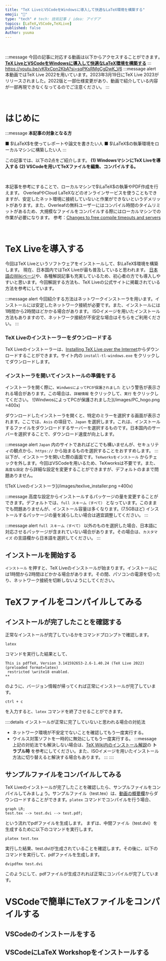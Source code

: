```yaml
---
title: "TeX LiveとVSCodeをWindowsに導入して快適なLaTeX環境を構築する"
emoji: "🙌"
type: "tech" # tech: 技術記事 / idea: アイデア
topics: [LaTeX,VSCode,TeXLive]
published: false
Author: yuuma
---
```


&nbsp;

:::message
今回の記事に対応する動画は以下からアクセスすることができます｡
__[TeX LiveとVSCodeをWindowsに導入して快適なLaTeX環境を構築する](https://togotv.dbcls.jp/20230301.html)__
:::
https://youtu.be/vKRxCpn2KbA?si=sqPKsRMgCgDwK_V6
:::message alert
本動画ではTeX Live 2022を用いています。2023年3月19日にTeX Live 2023がリリースされました。2022版と一部仕様変更があり、動画で紹介している内容が一部再現できなくなってるのでご注意ください。
:::


&nbsp;

# はじめに

:::message
__本記事の対象となる方__

■ $\LaTeX$を使ってレポートや論文を書きたい人
■ $\LaTeX$の執筆環境をローカルマシンに構築したい人
:::

この記事では、以下の2点をご紹介します。
__(1) WindowsマシンにTeX Liveを導入する__
__(2) VSCodeを用いてTeXファイルを編集、コンパイルする。__

&nbsp;

本記事を参考にすることで、ローカルマシンで$\LaTeX$の執筆やPDF作成を行えます。
OverleafやCloud LaTeXなどのオンラインサービスを使うこともできますが、安定したネット環境に接続していないと作業ができないというデメリットがあります。また、Overleafの無料ユーザーにはコンパイル時間のタイムリミットがあるため、大規模なファイルをコンパイルする際にはローカルマシンでの作業が必要になります。
参考：[Changes to free compile timeouts and servers](https://ja.overleaf.com/blog/changes-to-free-compile-timeouts-and-servers)

&nbsp;

# TeX Liveを導入する
今回はTeX Liveというソフトウェアをインストールして、$\LaTeX$環境を構築します。
現在、日本国内ではTeX Liveが最も普及していると思われます。
[日本語のWikiページ](https://texwiki.texjp.org/?TeX%20Live)や、各種解説記事も充実しているため、初心者の方でも導入しやすいと思います。今回解説する方法も、TeX Liveの公式サイトに掲載されている方法を参考にしています。

:::message alert
今回紹介する方法はネットワークインストーラを用います。インストールには安定したネットワーク接続が必要です。また、インストールには1時間から2時間ほどかかる場合があります。
ISOイメージを用いたインストール方法もありますので、ネットワーク接続が不安定な場合はそちらをご利用ください。
:::

### TeX Liveのインストーラーをダウンロードする
TeX Liveのインストーラーは、[Installing TeX Live over the Internet](https://www.tug.org/texlive/acquire-netinstall.html)からダウンロードすることができます。サイト内の `install-tl-windows.exe` をクリックしてダウンロードします。

### インストーラを開いてインストールの準備をする
インストーラを開く際に、`WindwosによってPCが保護されました` という警告が表示される場合があります。この場合は、`詳細情報` をクリックして、`実行` をクリックしてください。
![WindwosによってPCが保護されました](/images/PC_hogo.png =400x)

ダウンロードしたインストーラを開くと、特定のミラーを選択する画面が表示されます。ここでは、`Asis` の項目で、`Japan` を選択します。これは、インストールするファイルをダウンロードするサーバーを選択するものです。日本国内のサーバーを選択することで、ダウンロード速度が向上します。

:::message alert
`Japan` 内のサイトであればどこでも構いませんが、セキュリティの観点から、`https://` から始まるものを選択することをおすすめします。
:::
&nbsp;
以下が、インストーラを開いた際の画面です。`TeXworksをインストール` からチェックを外します。今回はVSCodeを用いるため、TeXworksは不要です。また、`高度な設定` から詳細な設定を変更することができますが、デフォルトのままで問題ありません。

![TeX Liveのインストーラ](/images/texlive_installer.png =400x)

:::message
高度な設定からインストールするパッケージの量を変更することができます。デフォルトでは、`full スキーム（すべて）` となっています。このままでも問題ありませんが、インストール容量は多くなります。(7.5GBほど)
インストールするパッケージの量を減らしたい場合は適宜調整してください。
:::

:::message alert
`full スキーム（すべて）` 以外のものを選択した場合、日本語に対応させるパッケージが含まれていない場合があります。その場合は、`カスタマイズ` の言語欄から日本語を選択してください。
:::

## インストールを開始する
`インストール` を押すと、TeX Liveのインストールが始まります。インストールには1時間から2時間ほどかかる場合があります。その間、パソコンの電源を切ったり、ネットワーク接続を切断しないようにしてください。

# TeXファイルをコンパイルしてみる
## インストールが完了したことを確認する
正常なインストールが完了しているかをコマンドプロンプトで確認します。
```bash:コマンドプロンプト
latex
```
コマンドを実行した結果として、
```bash=
This is pdfTeX, Version 3.141592653-2.6-1.40.24 (TeX Live 2022) (preloaded format=latex)
 restricted \write18 enabled.
**
```
のように、バージョン情報が帰ってくれば正常にインストールが完了しています。
```bash:コマンドプロンプト
ctrl + c
```
を入力すると、`latex` コマンドを終了させることができます。

::::details インストールが正常に完了していないと思われる場合の対処法
- ネットワーク環境が不安定でないことを確認してもう一度実行する。
- ウイルス対策ソフトを一時的に無効にしてもう一度実行する。
:::message
上記の対処法でも解決しない場合は、[TeX Wiki内のインストール解説](https://texwiki.texjp.org/?TeX%20Live%2FWindows)の __トラブル時__ を参考にしてください。また、ISOイメージを用いたインストール方法に切り替えると解決する場合もあります。
:::
::::

## サンプルファイルをコンパイルしてみる
TeX Liveのインストールが完了したことを確認したら、サンプルファイルをコンパイルしてみましょう。サンプルファイル（test.tex）は、[動画の概要欄](https://togotv.dbcls.jp/20230301.html)からダウンロードすることができます。`platex` コマンドでコンパイルを行う場合、
```mermaid
graph LR;
test.tex --> test.dvi --> test.pdf;
```
という流れでpdfファイルを生成します。
まずは、中間ファイル（test.dvi）を生成するために以下のコマンドを実行します。
```bash:コマンドプロンプト
platex test.tex
```
実行した結果、test.dviが生成されていることを確認します。その後に、以下のコマンドを実行して、pdfファイルを生成します。
```bash:コマンドプロンプト
dvipdfmx test.dvi
```
このようにして、pdfファイルが生成されれば正常にコンパイルが完了しています。

# VSCodeで簡単にTeXファイルをコンパイルする

## VSCodeのインストールをする
## VSCodeにLaTeX Workshopをインストールする

